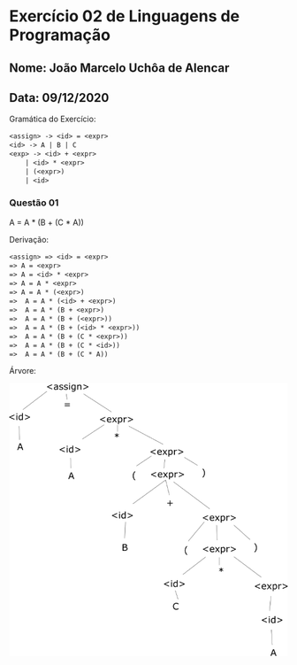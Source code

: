 # Exercício 02 de Linguagens de Programação
## Nome: João Marcelo Uchôa de Alencar
## Data: 09/12/2020

Gramática do Exercício:

```
<assign> -> <id> = <expr>
<id> -> A | B | C
<exp> -> <id> + <expr>
    | <id> * <expr>
    | (<expr>)
    | <id>
```

### Questão 01
A = A * (B + (C * A))

Derivação:
```
<assign> => <id> = <expr>
=> A = <expr>
=> A = <id> * <expr>
=> A = A * <expr>
=> A = A * (<expr>)
=>  A = A * (<id> + <expr>)
=>  A = A * (B + <expr>)
=>  A = A * (B + (<expr>))
=>  A = A * (B + (<id> * <expr>))
=>  A = A * (B + (C * <expr>))
=>  A = A * (B + (C * <id>))
=>  A = A * (B + (C * A))
```

Árvore:

![questao01](questao01.png)